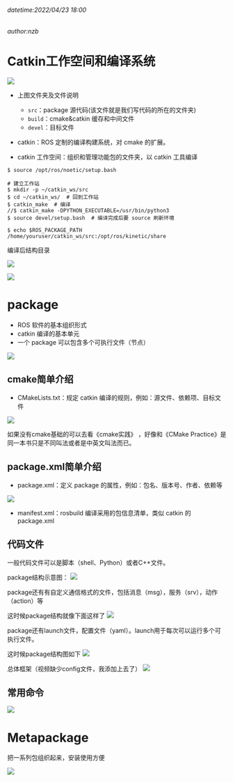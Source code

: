 ###### datetime:2022/04/23 18:00

###### author:nzb

# Catkin工作空间和编译系统

![](./imgs/20210719000254504.png)

- 上图文件夹及文件说明
    - `src`：package 源代码(该文件就是我们写代码的所在的文件夹)
    - `build`：cmake&catkin 缓存和中间文件
    - `devel`：目标文件

- catkin：ROS 定制的编译构建系统，对 cmake 的扩展。
- catkin 工作空间：组织和管理功能包的文件夹，以 catkin 工具编译

```shell
$ source /opt/ros/noetic/setup.bash
 
# 建立工作站
$ mkdir -p ~/catkin_ws/src
$ cd ~/catkin_ws/  # 回到工作站
$ catkin_make  # 编译
//$ catkin_make -DPYTHON_EXECUTABLE=/usr/bin/python3
$ source devel/setup.bash  # 编译完成后要 source 刷新环境
 
$ echo $ROS_PACKAGE_PATH
/home/youruser/catkin_ws/src:/opt/ros/kinetic/share
```
编译后结构目录

![](./imgs/20210719001845252.png)

![](./imgs/20210719002000321.png)

# package

- ROS 软件的基本组织形式
- catkin 编译的基本单元
- 一个 package 可以包含多个可执行文件（节点）

![](./imgs/20210719002102295.png)

## cmake简单介绍

- CMakeLists.txt：规定 catkin 编译的规则，例如：源文件、依赖项、目标文件

![](./imgs/20210719002138864.png)

如果没有cmake基础的可以去看《cmake实践》 ，好像和《CMake Practice》是同一本书只是不同叫法或者是中英文叫法而已。

## package.xml简单介绍

- package.xml：定义 package 的属性，例如：包名、版本号、作者、依赖等

![](./imgs/20210719002651433.png)

- manifest.xml：rosbuild 编译采用的包信息清单，类似 catkin 的 package.xml

## 代码文件

一般代码文件可以是脚本（shell、Python）或者C++文件。

package结构示意图：
![](./imgs/20210719002956833.png)

package还有有自定义通信格式的文件，包括消息（msg），服务（srv），动作（action）等

这时候package结构就像下面这样了
![](./imgs/20210719003304278.png)

package还有launch文件，配置文件（yaml）。launch用于每次可以运行多个可执行文件。

这时候package结构图如下
![](./imgs/2021071900321490.png)


总体框架（视频缺少config文件，我添加上去了） 
![](./imgs/20210719004425791.png)

## 常用命令

![](./imgs/20210719004601253.png)














































# Metapackage

把一系列包组织起来，安装使用方便

![](./imgs/20210719015915250.png)